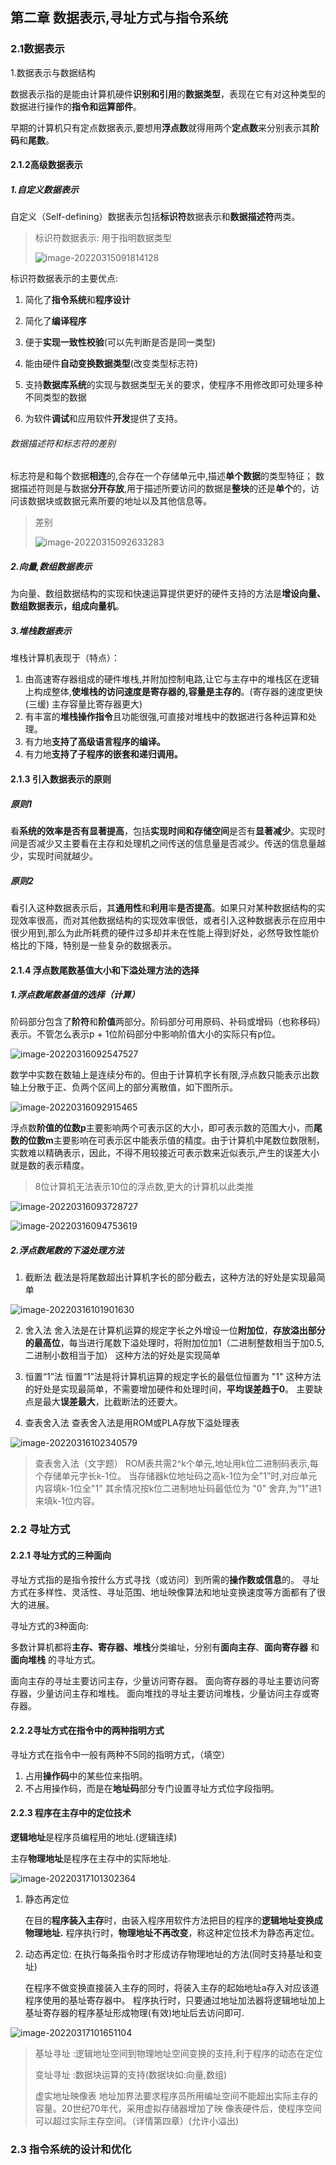 ## 第二章 数据表示,寻址方式与指令系统

### 2.1数据表示

1.数据表示与数据结构

数据表示指的是能由计算机硬件**识别和引用**的**数据类型**，表现在它有对这种类型的数据进行操作的**指令和运算部件**。

早期的计算机只有定点数据表示,要想用**浮点数**就得用两个**定点数**来分别表示其**阶码**和**尾数**。

 

#### 2.1.2高级数据表示

##### 1.自定义数据表示

自定义（Self-defining）数据表示包括**标识符**数据表示和**数据描述符**两类。

> 标识符数据表示: 用于指明数据类型
>
> ![image-20220315091814128](note.assets/image-20220315091814128.png)

标识符数据表示的主要优点:

1. 简化了**指令系统**和**程序设计**

2. 简化了**编译程序**
3. 便于**实现一致性校验**(可以先判断是否是同一类型)
4. 能由硬件**自动变换数据类型**(改变类型标志符)
5. 支持**数据库系统**的实现与数据类型无关的要求，使程序不用修改即可处理多种不同类型的数据
6. 为软件**调试**和应用软件**开发**提供了支持。



###### 数据描述符和标志符的差别

标志符是和每个数据**相连**的,合存在一个存储单元中,描述**单个数据**的类型特征；
数据描述符则是与数据**分开存放**,用于描述所要访问的数据是**整块**的还是**单个**的，访问该数据块或数据元素所要的地址以及其他信息等。

> 差别
>
> ![image-20220315092633283](note.assets/image-20220315092633283.png)



##### 2.向量,数组数据表示

为向量、数组数据结构的实现和快速运算提供更好的硬件支持的方法是**增设向量、数组数据表示，组成向量机**。

##### 3.堆栈数据表示

堆栈计算机表现于（特点）：

1. 由高速寄存器组成的硬件堆栈,并附加控制电路,让它与主存中的堆栈区在逻辑上构成整体,**使堆栈的访问速度是寄存器的,容量是主存的**。(寄存器的速度更快(三缓) 主存容量比寄存器更大)
2. 有丰富的**堆栈操作指令**且功能很强,可直接对堆栈中的数据进行各种运算和处理。
3. 有力地**支持了高级语言程序的编译。**
4. 有力地**支持了子程序的嵌套和递归调用。**

 

#### 2.1.3 引入数据表示的原则

##### 原则1

看**系统的效率是否有显著提高**，包括**实现时间和存储空间**是否有**显著减少**。实现时间是否减少又主要看在主存和处理机之间传送的信息量是否减少。传送的信息量越少，实现时间就越少。

##### 原则2

看引入这种数据表示后，其**通用性**和**利用**率**是否提高**。如果只对某种数据结构的实现效率很高，而对其他数据结构的实现效率很低，或者引入这种数据表示在应用中很少用到,那么为此所耗费的硬件过多却并未在性能上得到好处，必然导致性能价格比的下降，特别是一些复杂的数据表示。

#### 2.1.4 浮点数尾数基值大小和下溢处理方法的选择

##### 1.浮点数尾数基值的选择（计算）

阶码部分包含了**阶符**和**阶值**两部分。阶码部分可用原码、补码或增码（也称移码）表示。不管怎么表示p + 1位阶码部分中影响阶值大小的实际只有p位。

![image-20220316092547527](note.assets/image-20220316092547527.png)

数学中实数在数轴上是连续分布的。但由于计算机字长有限,浮点数只能表示出数轴上分散于正、负两个区间上的部分离散值，如下图所示。

![image-20220316092915465](note.assets/image-20220316092915465.png)

浮点数**阶值的位数p**主要影响两个可表示区的大小，即可表示数的范围大小，而**尾数的位数m**主要影响在可表示区中能表示值的精度。由于计算机中尾数位数限制，实数难以精确表示，因此，不得不用较接近可表示数来近似表示,产生的误差大小就是数的表示精度。

> 8位计算机无法表示10位的浮点数,更大的计算机以此类推

![image-20220316093728727](note.assets/image-20220316093728727.png)

![image-20220316094753619](note.assets/image-20220316094753619.png)

##### 2.浮点数尾数的下溢处理方法

1. 截断法
   截法是将尾数超出计算机字长的部分截去，这种方法的好处是实现最简单

![image-20220316101901630](note.assets/image-20220316101901630.png)

2. 舍入法
   舍入法是在计算机运算的规定字长之外增设一位**附加位**，**存放溢出部分的最高位**，每当进行尾数下溢处理时，将附加位加1（二进制整数相当于加0.5,二进制小数相当于加） 这种方法的好处是实现简单
3. 恒置“1”法
   恒置“1”法是将计算机运算的规定字长的最低位恒置为 "1"
   这种方法的好处是实现最简单，不需要增加硬件和处理时间，**平均误差趋于0**。
   主要缺点是最大**误差最大**，比截断法的还要大。 

4. 查表舍入法
   查表舍入法是用ROM或PLA存放下溢处理表

![image-20220316102340579](note.assets/image-20220316102340579.png)

> 查表舍入法（文字题）
> 	ROM表共需2^k个单元,地址用k位二进制码表示,每个存储单元字长k-1位。
> 	当存储器k位地址码之高k-1位为全"1”时,对应单元内容填k-1位全"1"
> 	其余情况按k位二进制地址码最低位为 "0" 舍弃,为“1"进1来填k-1位内容。



### 2.2 寻址方式

#### 2.2.1 寻址方式的三种面向

寻址方式指的是指令按什么方式寻找（或访问）到所需的**操作数或信息**的。
寻址方式在多样性、灵活性、寻址范围、地址映像算法和地址变换速度等方面都有了很大的进展。

寻址方式的3种面向:

多数计算机都将**主存、寄存器、堆栈**分类编址，分别有**面向主存**、**面向寄存器** 和**面向堆栈** 的寻址方式。

面向主存的寻址主要访问主存，少量访问寄存器。
面向寄存器的寻址主要访问寄存器，少量访问主存和堆栈。
面向堆找的寻址主要访问堆栈，少量访问主存或寄存器。

#### 2.2.2寻址方式在指令中的两种指明方式

寻址方式在指令中一般有两种不5同的指明方式，（填空）

1. 占用**操作码**中的某些位来指明。
2. 不占用操作码，而是在**地址码**部分专门设置寻址方式位字段指明。

#### 2.2.3 程序在主存中的定位技术

**逻辑地址**是程序员编程用的地址.(逻辑连续)

主存**物理地址**是程序在主存中的实际地址.

![image-20220317101302364](note.assets/image-20220317101302364.png)

1. 静态再定位

   	在目的**程序装入主存**时，由装入程序用软件方法把目的程序的**逻辑地址变换成**
   **物理地址.**
   程序执行时，**物理地址不再改变**，称这种定位技术为静态再定位。

2. 动态再定位: 在执行每条指令时才形成访存物理地址的方法(同时支持基址和变址)

   在程序不做变换直接装入主存的同时，将装入主存的起始地址a存入对应该道程序使用的基址寄存器中。
   程序执行时，只要通过地址加法器将逻辑地址加上基址寄存器的程序基址形成物理(有效)地址后去访问即可.

   

![image-20220317101651104](note.assets/image-20220317101651104.png)



> 基址寻址 :逻辑地址空间到物理地址空间变换的支持,利于程序的动态在定位
>
> 变址寻址 :数据块运算的支持(数据块如:向量,数组)
>
> 虚实地址映像表
> 地址加界法要求程序员所用编址空间不能超出实际主存的容量。20世纪70年代，采用虚拟存储器增加了映
> 像表硬件后，使程序空间可以超过实际主存空间。（详情第四章）(允许小溢出)



### 2.3 指令系统的设计和优化

